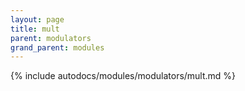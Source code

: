 ```yaml
---
layout: page
title: mult
parent: modulators
grand_parent: modules
---
```


{% include autodocs/modules/modulators/mult.md %}
